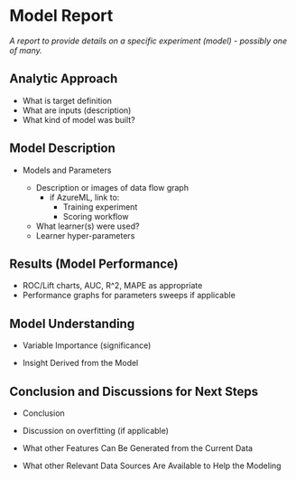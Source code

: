# Model Report
_A report to provide details on a specific experiment (model) - possibly one of many._


## Analytic Approach
* What is target definition
* What are inputs (description)
* What kind of model was built?

## Model Description

* Models and Parameters

	* Description or images of data flow graph
  		* if AzureML, link to:
    		* Training experiment
    		* Scoring workflow
	* What learner(s) were used?
	* Learner hyper-parameters


## Results (Model Performance)
* ROC/Lift charts, AUC, R^2, MAPE as appropriate
* Performance graphs for parameters sweeps if applicable

## Model Understanding

* Variable Importance (significance)

* Insight Derived from the Model



## Conclusion and Discussions for Next Steps

* Conclusion

* Discussion on overfitting (if applicable)

* What other Features Can Be Generated from the Current Data

* What other Relevant Data Sources Are Available to Help the Modeling
